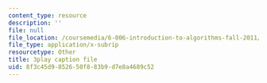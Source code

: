 ```yaml
---
content_type: resource
description: ''
file: null
file_location: /coursemedia/6-006-introduction-to-algorithms-fall-2011/8f3c45d9852650f883b9d7e8a4689c52_5JxShDZ_ylo.vtt
file_type: application/x-subrip
resourcetype: Other
title: 3play caption file
uid: 8f3c45d9-8526-50f8-83b9-d7e8a4689c52
---
```

